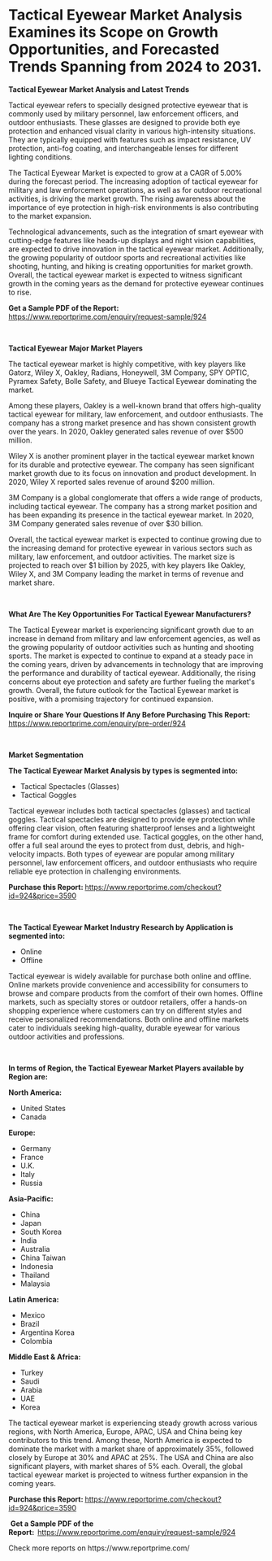 <p><h1>Tactical Eyewear Market Analysis Examines its Scope on Growth Opportunities, and Forecasted Trends Spanning from 2024 to 2031.</h1></p><p><strong>Tactical Eyewear Market Analysis and Latest Trends</strong></p>
<p><p>Tactical eyewear refers to specially designed protective eyewear that is commonly used by military personnel, law enforcement officers, and outdoor enthusiasts. These glasses are designed to provide both eye protection and enhanced visual clarity in various high-intensity situations. They are typically equipped with features such as impact resistance, UV protection, anti-fog coating, and interchangeable lenses for different lighting conditions.</p><p>The Tactical Eyewear Market is expected to grow at a CAGR of 5.00% during the forecast period. The increasing adoption of tactical eyewear for military and law enforcement operations, as well as for outdoor recreational activities, is driving the market growth. The rising awareness about the importance of eye protection in high-risk environments is also contributing to the market expansion.</p><p>Technological advancements, such as the integration of smart eyewear with cutting-edge features like heads-up displays and night vision capabilities, are expected to drive innovation in the tactical eyewear market. Additionally, the growing popularity of outdoor sports and recreational activities like shooting, hunting, and hiking is creating opportunities for market growth. Overall, the tactical eyewear market is expected to witness significant growth in the coming years as the demand for protective eyewear continues to rise.</p></p>
<p><strong>Get a Sample PDF of the Report:&nbsp;</strong> <a href="https://www.reportprime.com/enquiry/request-sample/924">https://www.reportprime.com/enquiry/request-sample/924</a></p>
<p>&nbsp;</p>
<p><strong>Tactical Eyewear Major Market Players</strong></p>
<p><p>The tactical eyewear market is highly competitive, with key players like Gatorz, Wiley X, Oakley, Radians, Honeywell, 3M Company, SPY OPTIC, Pyramex Safety, Bolle Safety, and Blueye Tactical Eyewear dominating the market.</p><p>Among these players, Oakley is a well-known brand that offers high-quality tactical eyewear for military, law enforcement, and outdoor enthusiasts. The company has a strong market presence and has shown consistent growth over the years. In 2020, Oakley generated sales revenue of over $500 million.</p><p>Wiley X is another prominent player in the tactical eyewear market known for its durable and protective eyewear. The company has seen significant market growth due to its focus on innovation and product development. In 2020, Wiley X reported sales revenue of around $200 million.</p><p>3M Company is a global conglomerate that offers a wide range of products, including tactical eyewear. The company has a strong market position and has been expanding its presence in the tactical eyewear market. In 2020, 3M Company generated sales revenue of over $30 billion.</p><p>Overall, the tactical eyewear market is expected to continue growing due to the increasing demand for protective eyewear in various sectors such as military, law enforcement, and outdoor activities. The market size is projected to reach over $1 billion by 2025, with key players like Oakley, Wiley X, and 3M Company leading the market in terms of revenue and market share.</p></p>
<p>&nbsp;</p>
<p><strong>What Are The Key Opportunities For Tactical Eyewear Manufacturers?</strong></p>
<p><p>The Tactical Eyewear market is experiencing significant growth due to an increase in demand from military and law enforcement agencies, as well as the growing popularity of outdoor activities such as hunting and shooting sports. The market is expected to continue to expand at a steady pace in the coming years, driven by advancements in technology that are improving the performance and durability of tactical eyewear. Additionally, the rising concerns about eye protection and safety are further fueling the market's growth. Overall, the future outlook for the Tactical Eyewear market is positive, with a promising trajectory for continued expansion.</p></p>
<p><strong>Inquire or Share Your Questions If Any Before Purchasing This Report:</strong> <a href="https://www.reportprime.com/enquiry/pre-order/924">https://www.reportprime.com/enquiry/pre-order/924</a></p>
<p>&nbsp;</p>
<p><strong>Market Segmentation</strong></p>
<p><strong>The Tactical Eyewear Market Analysis by types is segmented into:</strong></p>
<p><ul><li>Tactical Spectacles (Glasses)</li><li>Tactical Goggles</li></ul></p>
<p><p>Tactical eyewear includes both tactical spectacles (glasses) and tactical goggles. Tactical spectacles are designed to provide eye protection while offering clear vision, often featuring shatterproof lenses and a lightweight frame for comfort during extended use. Tactical goggles, on the other hand, offer a full seal around the eyes to protect from dust, debris, and high-velocity impacts. Both types of eyewear are popular among military personnel, law enforcement officers, and outdoor enthusiasts who require reliable eye protection in challenging environments.</p></p>
<p><strong>Purchase this Report:&nbsp;</strong><a href="https://www.reportprime.com/checkout?id=924&price=3590">https://www.reportprime.com/checkout?id=924&price=3590</a></p>
<p>&nbsp;</p>
<p><strong>The Tactical Eyewear Market Industry Research by Application is segmented into:</strong></p>
<p><ul><li>Online</li><li>Offline</li></ul></p>
<p><p>Tactical eyewear is widely available for purchase both online and offline. Online markets provide convenience and accessibility for consumers to browse and compare products from the comfort of their own homes. Offline markets, such as specialty stores or outdoor retailers, offer a hands-on shopping experience where customers can try on different styles and receive personalized recommendations. Both online and offline markets cater to individuals seeking high-quality, durable eyewear for various outdoor activities and professions.</p></p>
<p>&nbsp;</p>
<p><strong>In terms of Region, the Tactical Eyewear Market Players available by Region are:</strong></p>
<p>
    <p> <strong> North America: </strong>
        <ul>
            <li>United States</li>
            <li>Canada</li>
        </ul>
        </p> 
    <p> <strong> Europe: </strong>
        <ul>
            <li>Germany</li>
            <li>France</li>
            <li>U.K.</li>
            <li>Italy</li>
            <li>Russia</li>
        </ul>
        </p> 
    <p> <strong> Asia-Pacific: </strong>
        <ul>
            <li>China</li>
            <li>Japan</li>
            <li>South Korea</li>
            <li>India</li>
            <li>Australia</li>
            <li>China Taiwan</li>
            <li>Indonesia</li>
            <li>Thailand</li>
            <li>Malaysia</li>
        </ul>
        </p> 
    <p> <strong> Latin America: </strong>
        <ul>
            <li>Mexico</li>
            <li>Brazil</li>
            <li>Argentina Korea</li>
            <li>Colombia</li>
        </ul>
        </p> 
    <p> <strong> Middle East & Africa: </strong>
        <ul>
            <li>Turkey</li>
            <li>Saudi</li>
            <li>Arabia</li>
            <li>UAE</li>
            <li>Korea</li>
        </ul>
    </p>
    </p>
<p><p>The tactical eyewear market is experiencing steady growth across various regions, with North America, Europe, APAC, USA and China being key contributors to this trend. Among these, North America is expected to dominate the market with a market share of approximately 35%, followed closely by Europe at 30% and APAC at 25%. The USA and China are also significant players, with market shares of 5% each. Overall, the global tactical eyewear market is projected to witness further expansion in the coming years.</p></p>
<p><strong>Purchase this Report: </strong><a href="https://www.reportprime.com/checkout?id=924&price=3590">https://www.reportprime.com/checkout?id=924&price=3590</a></p>
<p>&nbsp;<strong>Get a Sample PDF of the Report:&nbsp;&nbsp;</strong><a href="https://www.reportprime.com/enquiry/request-sample/924">https://www.reportprime.com/enquiry/request-sample/924</a></p>
<p><strong></strong></p>
<p>Check more reports on https://www.reportprime.com/</p>